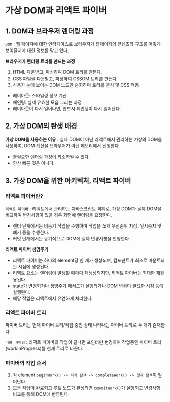 # 가상 DOM과 리액트 파이버

## 1. DOM과 브라우저 렌더링 과정

`DOM` : 웹 페이지에 대한 인터페이스로 브라우저가 웹페이지의 콘텐츠와 구조를 어떻게 보여줄지에 대한 정보를 담고 있다.
<br/>

**브라우저가 렌더링 트리를 만드는 과정**

1. HTML 다운받고, 파싱하여 DOM 트리를 만든다.
2. CSS 파일을 다운받고, 파싱하여 CSSOM 트리를 만든다.
3. 사용자 눈에 보이는 DOM 노드만 순회하며 트리를 분석 및 CSS 적용

- 레이아웃: 스타일링 정보 계산
- 페인팅: 실제 유효한 모습 그리는 과정
- 레이아웃이 다시 일어나면, 반드시 페인팅이 다시 일어난다.

## 2. 가상 DOM의 탄생 배경

**가상 DOM을 사용하는 이유**
: 실제 DOM이 아닌 리액트에서 관리하는 가상의 DOM을 사용하여, DOM 계산을 브라우저가 아닌 메모리에서 진행한다.

- 불필요한 렌더링 과정이 최소화될 수 있다.
- 항상 빠른 것은 아니다.

## 3. 가상 DOM을 위한 아키텍처, 리액트 파이버

### 리액트 파이버란?

`리액트 파이버` : 리액트에서 관리하는 자바스크립트 객체로, 가상 DOM과 실제 DOM을 비교하여 변경사항이 있을 경우 화면에 렌더링을 요청한다.

- 렌더 단계에서는 비동기 작업을 수행하며 작업을 쪼개 우선순위 지정, 일시중지 및 폐기 등을 수행한다.
- 커밋 단계에서는 동기식으로 DOM에 실제 변경사항을 반영한다.

**리액트 파이버 생명주기**

- 리액트 파이버는 하나의 element당 한 개가 생성되며, 컴포넌트가 최초로 마운트되는 시점에 생성된다.
- 리액트 요소는 렌더링이 발생할 때마다 재생성되지만, 리액트 파이버는 최대한 재활용된다.
- state가 변경되거나 생명주기 메서드가 실행되거나 DOM 변경이 필요한 시점 등에 실행된다.
- 해당 작업은 리액트에서 유연하게 처리한다.

### 리액트 파이버 트리

파이버 트리는 현재 파이버 트리/작업 중인 상태 나타내는 파이버 트리로 두 개가 존재한다.

`더블 버퍼링` : 리액트 파이버의 작업이 끝나면 포인터만 변경하여 작업중인 파이버 트리(workInProgress)를 현재 트리로 바꾼다.

### 파이버의 작업 순서

1. 각 element `beginWork() -> 자식 탐색 -> completeWork() -> 형제 탐색`이 일어난다.
2. 모든 작업이 완료되고 루트 노드가 완성되면 `commitWork()`가 실행되고 변경사항 비교를 통해 DOM에 반영된다.
